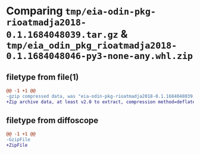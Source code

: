 # Comparing `tmp/eia-odin-pkg-rioatmadja2018-0.1.1684048039.tar.gz` & `tmp/eia_odin_pkg_rioatmadja2018-0.1.1684048046-py3-none-any.whl.zip`

## filetype from file(1)

```diff
@@ -1 +1 @@
-gzip compressed data, was "eia-odin-pkg-rioatmadja2018-0.1.1684048039.tar", last modified: Sun May 14 07:07:19 2023, max compression
+Zip archive data, at least v2.0 to extract, compression method=deflate
```

## filetype from diffoscope

```diff
@@ -1 +1 @@
-GzipFile
+ZipFile
```

